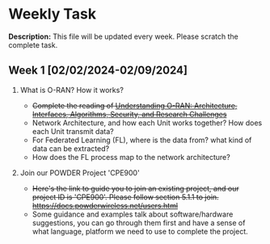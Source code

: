 # Weekly Task
**Description:** This file will be updated every week. Please scratch the complete task.

## Week 1 [02/02/2024-02/09/2024]
1. What is O-RAN? How it works?
   - ~~Complete the reading of [Understanding O-RAN: Architecture, Interfaces, Algorithms, Security, and Research Challenges](https://arxiv.org/pdf/2202.01032.pdf)~~
   - Network Architecture, and how each Unit works together? How does each Unit transmit data?
   - For Federated Learning (FL), where is the data from? what kind of data can be extracted?
   - How does the FL process map to the network architecture?
  
2. Join our POWDER Project 'CPE900'
   - ~~Here's the link to guide you to join an existing project, and our project ID is 'CPE900'. Please follow section 5.1.1 to join. https://docs.powderwireless.net/users.html~~
   - Some guidance and examples talk about software/hardware suggestions, you can go through them first and have a sense of what language, platform we need to use to complete the project.
